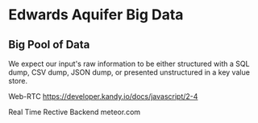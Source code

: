 # Edwards Aquifer Big Data

## Big Pool of Data
We expect our input's raw information to be either structured with a SQL dump, CSV dump, JSON dump, or presented unstructured in a key value store.

Web-RTC
https://developer.kandy.io/docs/javascript/2-4

Real Time Rective Backend
meteor.com


